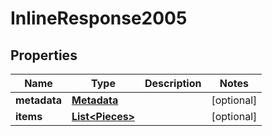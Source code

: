 # InlineResponse2005

## Properties
Name | Type | Description | Notes
------------ | ------------- | ------------- | -------------
**metadata** | [**Metadata**](Metadata.md) |  |  [optional]
**items** | [**List&lt;Pieces&gt;**](Pieces.md) |  |  [optional]
